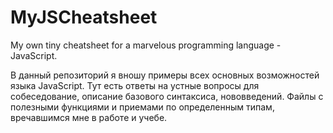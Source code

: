 # MyJSCheatsheet
My own tiny cheatsheet for a marvelous programming language - JavaScript.

В данный репозиторий я вношу примеры всех основных возможностей языка JavaScript.
Тут есть ответы на устные вопросы для собеседование, описание базового синтаксиса, нововведений.
Файлы с полезными функциями и приемами по определенным типам, вречавшимся мне в работе и учебе.
